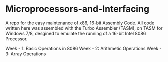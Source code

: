 # Microprocessors-and-Interfacing
A repo for the easy maintenance of x86, 16-bit Assembly Code.
All code written here was assembled with the Turbo Assembler (TASM), on TASM for Windows 7/8, desgined to emulate the running of a 16-bit Intel 8086 Processor.

Week - 1: Basic Operations in 8086
Week - 2: Arithmetic Operations
Week - 3: Array Operations

